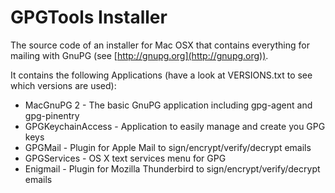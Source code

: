 # GPGTools Installer

The source code of an installer for Mac OSX that contains everything for mailing with GnuPG (see [http://gnupg.org](http://gnupg.org)).

It contains the following Applications (have a look at VERSIONS.txt to see which versions are used):

* MacGnuPG 2 - The basic GnuPG application including gpg-agent and gpg-pinentry
* GPGKeychainAccess - Application to easily manage and create you GPG keys
* GPGMail - Plugin for Apple Mail to sign/encrypt/verify/decrypt emails
* GPGServices - OS X text services menu for GPG
* Enigmail - Plugin for Mozilla Thunderbird to sign/encrypt/verify/decrypt emails

